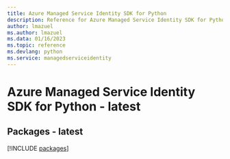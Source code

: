 ```yaml
---
title: Azure Managed Service Identity SDK for Python
description: Reference for Azure Managed Service Identity SDK for Python
author: lmazuel
ms.author: lmazuel
ms.data: 01/16/2023
ms.topic: reference
ms.devlang: python
ms.service: managedserviceidentity
---
```

# Azure Managed Service Identity SDK for Python - latest
## Packages - latest
[!INCLUDE [packages](managed-service-identity-index.md)]